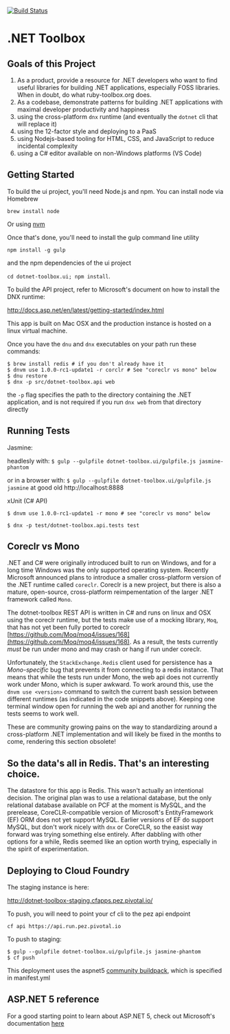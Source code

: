 [![Build Status](https://travis-ci.org/dotnet-toolbox/dotnet-toolbox.svg)](https://travis-ci.org/dotnet-toolbox/dotnet-toolbox)
# .NET Toolbox

## Goals of this Project
1. As a product, provide a resource for .NET developers who want to find useful libraries for building .NET applications, especially FOSS libraries. When in doubt, do what ruby-toolbox.org does.
1. As a codebase, demonstrate patterns for building .NET applications with maximal developer productivity and happiness
  1. using the cross-platform `dnx` runtime (and eventually the `dotnet` cli that will replace it) 
  1. using the 12-factor style and deploying to a PaaS 
  1. using Nodejs-based tooling for HTML, CSS, and JavaScript to reduce incidental complexity
  1. using a C# editor available on non-Windows platforms (VS Code)

## Getting Started

To build the ui project, you'll need Node.js and npm. You can install node via Homebrew
 
`brew install node` 
 
Or using [nvm](https://github.com/creationix/nvm)

Once that's done, you'll need to install the gulp command line utility

`npm install -g gulp` 
 
 and the npm dependencies of the ui project
 
 `cd dotnet-toolbox.ui; npm install`. 
 
To build the API project, refer to Microsoft's document on how to install the DNX runtime:

http://docs.asp.net/en/latest/getting-started/index.html

This app is built on Mac OSX and the production instance is hosted on a linux virtual machine.

Once you have the `dnu` and `dnx` executables on your path run these commands:

```
$ brew install redis # if you don't already have it
$ dnvm use 1.0.0-rc1-update1 -r corclr # See "coreclr vs mono" below
$ dnu restore
$ dnx -p src/dotnet-toolbox.api web
```

the `-p` flag specifies the path to the directory containing the .NET application, and is not required if you run `dnx web` from that directory directly

## Running Tests

Jasmine:

headlesly with: `$ gulp --gulpfile dotnet-toolbox.ui/gulpfile.js jasmine-phantom`

or in a browser with: `$ gulp --gulpfile dotnet-toolbox.ui/gulpfile.js jasmine` at good old http://localhost:8888

xUnit (C# API)


```
$ dnvm use 1.0.0-rc1-update1 -r mono # see "coreclr vs mono" below

$ dnx -p test/dotnet-toolbox.api.tests test
```

## Coreclr vs Mono
.NET and C# were originally introduced built to run on Windows, and for a long time Windows was the only supported operating system.
Recently Microsoft announced plans to introduce a smaller cross-platform version of the .NET runtime called `coreclr`.
Coreclr is a new project, but there is also a mature, open-source, cross-platform reimpementation of the larger .NET framework called `Mono`.

The dotnet-toolbox REST API is written in C# and runs on linux and OSX using the coreclr runtime, but the tests make use of a mocking library, `Moq`, 
that has not yet been fully ported to coreclr [https://github.com/Moq/moq4/issues/168](https://github.com/Moq/moq4/issues/168). As a result, the tests currently *must* be run under mono and may crash or hang if run under coreclr.

Unfortunately, the `StackExchange.Redis` client used for persistence has a *Mono-specific* bug that prevents it from connecting to a redis instance. That means that while the tests run under Mono, the web api does not currently work under Mono, which is super awkward. To work around this, use the `dnvm use <version>` command to switch the current bash session between different runtimes (as indicated in the code snippets above). Keeping one terminal window open for running the web api and another for running the tests seems to work well.

These are community growing pains on the way to standardizing around a cross-platform .NET implementation and will likely be fixed in the months to come, rendering this section obsolete!

## So the data's all in Redis. That's an interesting choice.
The datastore for this app is Redis. This wasn't actually an intentional decision. The original plan was to use a relational database, but the only relational database available on PCF at the moment is MySQL, and the prerelease, CoreCLR-compatible version of Microsoft's EntityFramework (EF) ORM does not yet support MySQL. Earlier versions of EF do support MySQL, but don't work nicely with `dnx` or CoreCLR, so the easist way forward was trying something else entirely. After dabbling with other options for a while, Redis seemed like an option worth trying, especially in the spirit of experimentation.

## Deploying to Cloud Foundry
The staging instance is here:

http://dotnet-toolbox-staging.cfapps.pez.pivotal.io/

To push, you will need to point your cf cli to the pez api endpoint

```
cf api https://api.run.pez.pivotal.io
```

To push to staging:

```
$ gulp --gulpfile dotnet-toolbox.ui/gulpfile.js jasmine-phantom
$ cf push
```

This deployment uses the aspnet5 [community buildpack](https://github.com/cloudfoundry-community/asp.net5-buildpack), which is specified in manifest.yml

## ASP.NET 5 reference

For a good starting point to learn about ASP.NET 5, check out Microsoft's documentation [here](http://docs.asp.net/en/latest/conceptual-overview/index.html)
